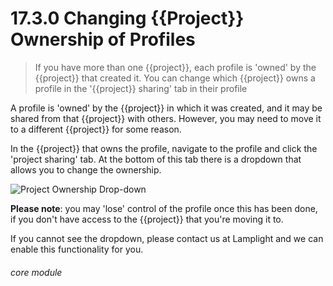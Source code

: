 # 17.3.0 <i class="fas fa-project-diagram"></i> Changing {{Project}} Ownership of Profiles

> If you have more than one {{project}}, each profile is 'owned' by the {{project}} that created it.  You can change which {{project}} owns a profile in the '{{project}} sharing' tab in their profile


A profile is 'owned' by the {{project}} in which it was created, and it may be shared from that {{project}} with others.  However, you may need to move it to a different {{project}} for some reason.

In the {{project}} that owns the profile, navigate to the profile and click the 'project sharing' tab.  At the bottom of this tab there is a dropdown that allows you to change the ownership.

![Project Ownership Drop-down](17.3.0a.png)

**Please note**: you may 'lose' control of the profile once this has been done, if you don't have access to the {{project}} that you're moving it to.

If you cannot see the dropdown, please contact us at Lamplight and we can enable this functionality for you.

###### core module
